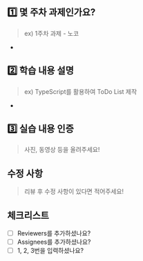 ## 1️⃣ 몇 주차 과제인가요?

> ex) 1주차 과제 - 노코

- 

## 2️⃣ 학습 내용 설명

> ex) TypeScript를 활용하여 ToDo List 제작

-

## 3️⃣ 실습 내용 인증

> 사진, 동영상 등을 올려주세요!

## 수정 사항

> 리뷰 후 수정 사항이 있다면 적어주세요!

## 체크리스트

- [ ] Reviewers를 추가하셨나요?
- [ ] Assignees를 추가하셨나요?
- [ ] 1, 2, 3번을 입력하셨나요?
